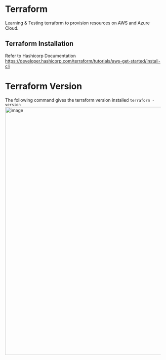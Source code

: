 # Terraform
Learning &amp; Testing terraform to provision resources on AWS and Azure Cloud.

## Terraform Installation
Refer to Hashicorp Documentation
https://developer.hashicorp.com/terraform/tutorials/aws-get-started/install-cli

# Terraform Version
The following command gives the terraform version installed
`terraform -version`
<img width="1280" height="800" alt="image" src="https://github.com/user-attachments/assets/fba9ddee-84cc-4b38-a65f-174ca6b9770f" />
